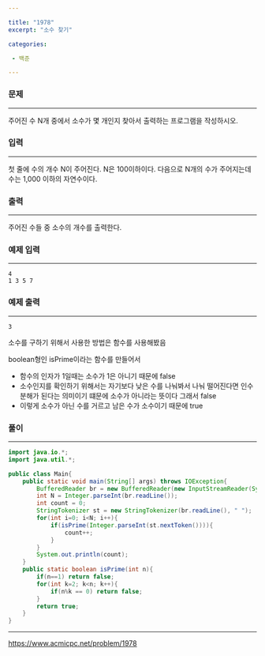 ```yaml
---

title: "1978"
excerpt: "소수 찾기"

categories:

 - 백준 

---
```


### 문제

---

주어진 수 N개 중에서 소수가 몇 개인지 찾아서 출력하는 프로그램을 작성하시오.





### 입력

---

첫 줄에 수의 개수 N이 주어진다. N은 100이하이다. 다음으로 N개의 수가 주어지는데 수는 1,000 이하의 자연수이다.



### 출력

---

주어진 수들 중 소수의 개수를 출력한다.



### 예제 입력

---

```
4
1 3 5 7
```



### 예제 출력

---

```
3
```



소수를 구하기 위해서 사용한 방법은 함수를 사용해봤음

boolean형인 isPrime이라는 함수를 만들어서 

- 함수의 인자가 1일때는 소수가 1은 아니기 때문에 false
- 소수인지를 확인하기 위해서는 자기보다 낮은 수를 나눠봐서 나눠 떨어진다면 인수분해가 된다는 의미이기 떄문에 소수가 아니라는 뜻이다 그래서 false
- 이렇게 소수가 아닌 수를 거르고 남은 수가 소수이기 때문에 true





### 풀이

---

```java
import java.io.*;
import java.util.*;

public class Main{
    public static void main(String[] args) throws IOException{
        BufferedReader br = new BufferedReader(new InputStreamReader(System.in));
        int N = Integer.parseInt(br.readLine());
        int count = 0;
        StringTokenizer st = new StringTokenizer(br.readLine(), " ");
        for(int i=0; i<N; i++){
            if(isPrime(Integer.parseInt(st.nextToken()))){
                count++;
            }
        }
        System.out.println(count);
    }
    public static boolean isPrime(int n){
        if(n==1) return false;
        for(int k=2; k<n; k++){
            if(n%k == 0) return false;
        }
        return true;
    }
}
```







---



https://www.acmicpc.net/problem/1978

## 

